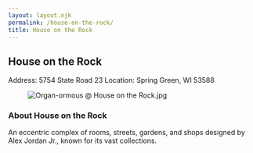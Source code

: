```yaml
---
layout: layout.njk
permalink: /house-on-the-rock/
title: House on the Rock
---
```


<article class="attraction-detail container">
  <h2>House on the Rock</h2>
  <div class="attraction-meta">
    <span class="address">Address: 5754 State Road 23</span>
    <span class="location">Location: Spring Green, WI 53588</span>
  </div>
  <figure class="attraction-image">
    <img src="https://upload.wikimedia.org/wikipedia/commons/2/2d/Organ-ormous_%40_House_on_the_Rock.jpg?v=1743949199305" alt="Organ-ormous @ House on the Rock.jpg" loading="lazy">
  </figure>
  <div class="attraction-description">
    <h3>About House on the Rock</h3>
    <p>An eccentric complex of rooms, streets, gardens, and shops designed by Alex Jordan Jr., known for its vast collections.</p>
  </div>
  
</article>